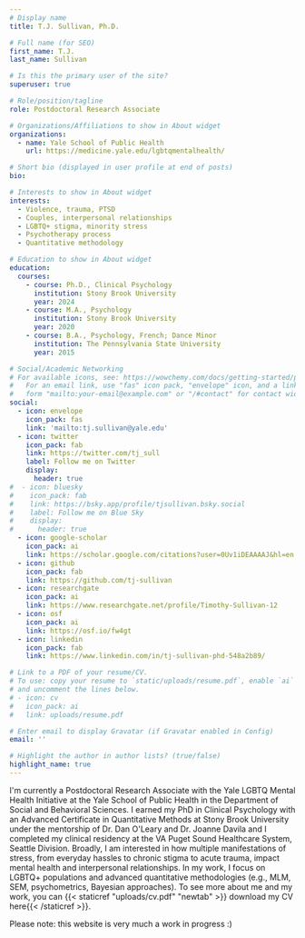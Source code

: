 ```yaml
---
# Display name
title: T.J. Sullivan, Ph.D.

# Full name (for SEO)
first_name: T.J.
last_name: Sullivan

# Is this the primary user of the site?
superuser: true

# Role/position/tagline
role: Postdoctoral Research Associate

# Organizations/Affiliations to show in About widget
organizations:
  - name: Yale School of Public Health
    url: https://medicine.yale.edu/lgbtqmentalhealth/

# Short bio (displayed in user profile at end of posts)
bio: 

# Interests to show in About widget
interests:
  - Violence, trauma, PTSD
  - Couples, interpersonal relationships
  - LGBTQ+ stigma, minority stress
  - Psychotherapy process
  - Quantitative methodology

# Education to show in About widget
education:
  courses:
    - course: Ph.D., Clinical Psychology
      institution: Stony Brook University
      year: 2024
    - course: M.A., Psychology
      institution: Stony Brook University
      year: 2020
    - course: B.A., Psychology, French; Dance Minor 
      institution: The Pennsylvania State University
      year: 2015

# Social/Academic Networking
# For available icons, see: https://wowchemy.com/docs/getting-started/page-builder/#icons
#   For an email link, use "fas" icon pack, "envelope" icon, and a link in the
#   form "mailto:your-email@example.com" or "/#contact" for contact widget.
social:
  - icon: envelope
    icon_pack: fas
    link: 'mailto:tj.sullivan@yale.edu'
  - icon: twitter
    icon_pack: fab
    link: https://twitter.com/tj_sull
    label: Follow me on Twitter
    display:
      header: true
#  - icon: bluesky
#    icon_pack: fab
#    link: https://bsky.app/profile/tjsullivan.bsky.social
#    label: Follow me on Blue Sky 
#    display:
#      header: true
  - icon: google-scholar
    icon_pack: ai
    link: https://scholar.google.com/citations?user=0Uv1iDEAAAAJ&hl=en
  - icon: github
    icon_pack: fab
    link: https://github.com/tj-sullivan
  - icon: researchgate
    icon_pack: ai
    link: https://www.researchgate.net/profile/Timothy-Sullivan-12
  - icon: osf
    icon_pack: ai
    link: https://osf.io/fw4gt
  - icon: linkedin
    icon_pack: fab
    link: https://www.linkedin.com/in/tj-sullivan-phd-548a2b89/

# Link to a PDF of your resume/CV.
# To use: copy your resume to `static/uploads/resume.pdf`, enable `ai` icons in `params.yaml`,
# and uncomment the lines below.
# - icon: cv
#   icon_pack: ai
#   link: uploads/resume.pdf

# Enter email to display Gravatar (if Gravatar enabled in Config)
email: ''

# Highlight the author in author lists? (true/false)
highlight_name: true
---
```


I'm currently a Postdoctoral Research Associate with the Yale LGBTQ Mental Health Initiative at the Yale School of Public Health in the Department of Social and Behavioral Sciences. I earned my PhD in Clinical Psychology with an Advanced Certificate in Quantitative Methods at Stony Brook University under the mentorship of Dr. Dan O'Leary and Dr. Joanne Davila and I completed my clinical residency at the VA Puget Sound Healthcare System, Seattle Division. Broadly, I am interested in how multiple manifestations of stress, from everyday hassles to chronic stigma to acute trauma, impact mental health and interpersonal relationships. In my work, I focus on LGBTQ+ populations and advanced quantitative methodologies (e.g., MLM, SEM, psychometrics, Bayesian approaches). To see more about me and my work, you can {{< staticref "uploads/cv.pdf" "newtab" >}} download my CV here{{< /staticref >}}.

Please note: this website is very much a work in progress :)
